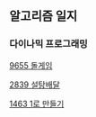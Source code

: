 ## 알고리즘 일지

### 다이나믹 프로그래밍

[9655 돌게임](https://www.acmicpc.net/problem/9655)

[2839 설탕배달](https://www.acmicpc.net/problem/2839)

[1463 1로 만들기](https://www.acmicpc.net/problem/1463)
